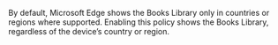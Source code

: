 By default, Microsoft Edge shows the Books Library only in countries or regions where supported.  Enabling this policy shows the Books Library, regardless of the device’s country or region. 